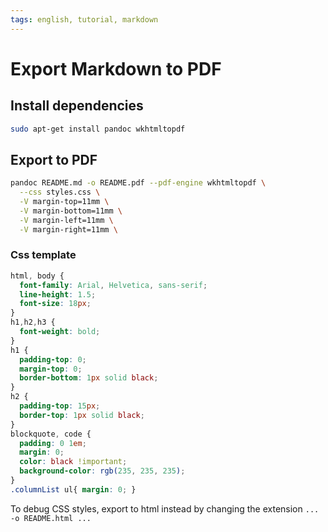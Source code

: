 ```yaml
---
tags: english, tutorial, markdown
---
```


# Export Markdown to PDF

## Install dependencies

```bash
sudo apt-get install pandoc wkhtmltopdf
```

## Export to PDF

```bash
pandoc README.md -o README.pdf --pdf-engine wkhtmltopdf \
  --css styles.css \
  -V margin-top=11mm \
  -V margin-bottom=11mm \
  -V margin-left=11mm \
  -V margin-right=11mm \
```

### Css template

```css
html, body {
  font-family: Arial, Helvetica, sans-serif;
  line-height: 1.5;
  font-size: 18px;
}
h1,h2,h3 {
  font-weight: bold;
}
h1 {
  padding-top: 0;
  margin-top: 0;
  border-bottom: 1px solid black;
}
h2 {
  padding-top: 15px;
  border-top: 1px solid black;
}
blockquote, code {
  padding: 0 1em;
  margin: 0;
  color: black !important;
  background-color: rgb(235, 235, 235);
}
.columnList ul{ margin: 0; }
```

To debug CSS styles, export to html instead by changing the extension `... -o README.html ...`
